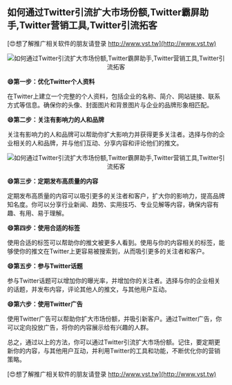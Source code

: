## **如何通过Twitter引流扩大市场份额,Twitter霸屏助手,Twitter营销工具,Twitter引流拓客**

[😍想了解推广相关软件的朋友请登录 http://www.vst.tw](http://www.vst.tw)

 <center><img src="https://vst.tw/MP4/tuiguang/png/2.png" alt="如何通过Twitter引流扩大市场份额,Twitter霸屏助手,Twitter营销工具,Twitter引流拓客"></center>

**😄第一步：优化Twitter个人资料**

在Twitter上建立一个完整的个人资料，包括企业的名称、简介、网站链接、联系方式等信息。确保你的头像、封面图片和背景图片与企业的品牌形象相匹配。

**😄第二步：关注有影响力的人和品牌**

关注有影响力的人和品牌可以帮助你扩大影响力并获得更多关注者。选择与你的企业相关的人和品牌，并与他们互动、分享内容和评论他们的推文。

 <center><img src="https://vst.tw/MP4/tuiguang/png/2.png" alt="如何通过Twitter引流扩大市场份额,Twitter霸屏助手,Twitter营销工具,Twitter引流拓客"></center>

**😄第三步：定期发布高质量的内容**

定期发布高质量的内容可以吸引更多的关注者和客户，扩大你的影响力，提高品牌知名度。你可以分享行业新闻、趋势、实用技巧、专业见解等内容，确保内容有趣、有用、易于理解。

**😄第四步：使用合适的标签**

使用合适的标签可以帮助你的推文被更多人看到。使用与你的内容相关的标签，能够使你的推文在Twitter上更容易被搜索到，从而吸引更多的关注者和客户。

**😄第五步：参与Twitter话题**

参与Twitter话题可以增加你的曝光率，并增加你的关注者。选择与你的企业相关的话题，并发布内容，评论其他人的推文，与其他用户互动。

**😄第六步：使用Twitter广告**

使用Twitter广告可以帮助你扩大市场份额，并吸引新客户。通过Twitter广告，你可以定向投放广告，将你的内容展示给有兴趣的人群。

总之，通过以上的方法，你可以通过Twitter引流扩大市场份额。记住，要定期更新你的内容，与其他用户互动，并利用Twitter的工具和功能，不断优化你的营销策略。

[😍想了解推广相关软件的朋友请登录 http://www.vst.tw](http://www.vst.tw)



